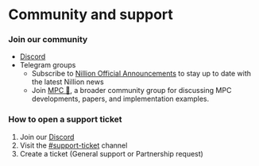 # Community and support

### Join our community

* [Discord](https://discord.com/invite/nillionnetwork)
* Telegram groups
  * Subscribe to [Nillion Official Announcements](https://t.me/nillionofficialannouncements) to stay up to date with the latest Nillion news
  * Join [MPC 👀](https://t.me/Multipartycomputation), a broader community group for discussing MPC developments, papers, and implementation examples.

### How to open a support ticket

1. Join our [Discord](https://discord.com/invite/nillionnetwork)
2. Visit the [#support-ticket](https://discord.com/channels/905926225120338000/927874817355563018) channel
3. Create a ticket (General support or Partnership request)
